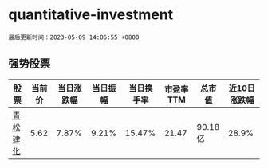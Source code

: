 # quantitative-investment

`最后更新时间：2023-05-09 14:06:55 +0800`

## 强势股票

|股票|当前价|当日涨跌幅|当日振幅|当日换手率|市盈率TTM|总市值|近10日涨跌幅|
|----|----|----|----|----|----|----|----|
|[青松建化](https://xueqiu.com/S/SH600425)|5.62|7.87%|9.21%|15.47%|21.47|90.18亿|28.9%|
